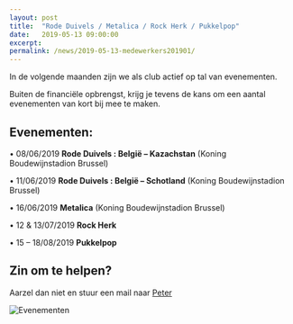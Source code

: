 ```yaml
---
layout: post
title:  "Rode Duivels / Metalica / Rock Herk / Pukkelpop"
date:   2019-05-13 09:00:00
excerpt: 
permalink: /news/2019-05-13-medewerkers201901/
---
```



In de volgende maanden zijn we als club actief op tal van evenementen.

Buiten de financiële opbrengst, krijg je tevens de kans om een aantal evenementen van kort bij mee te maken.

## Evenementen:

•	08/06/2019 	**Rode Duivels : België – Kazachstan** (Koning Boudewijnstadion Brussel) 

•	11/06/2019	**Rode Duivels : België – Schotland** (Koning Boudewijnstadion Brussel)

•	16/06/2019	**Metalica** (Koning Boudewijnstadion Brussel)

•	12 & 13/07/2019	**Rock Herk** 

•	15 – 18/08/2019	**Pukkelpop**

## Zin om te helpen?

Aarzel dan niet en stuur een mail naar [Peter](mailto://penningmeester@kbbczolder.be)

![Evenementen](/news/img/biertap.jpg)
